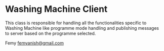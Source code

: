 # Washing Machine Client

 This class is responsible for handling all the functionalities specific to Washing Machine
 like programme  mode handling and publishing messages to server based on the programme selected.

Femy  <femyanish@gmail.com>
